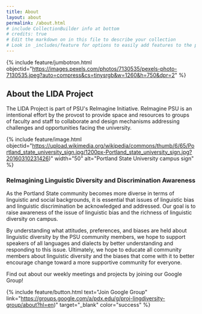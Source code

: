 ```yaml
---
title: About
layout: about
permalink: /about.html
# include CollectionBuilder info at bottom
# credits: true
# Edit the markdown on in this file to describe your collection
# Look in _includes/feature for options to easily add features to the page
---
```


{% include feature/jumbotron.html objectid="https://images.pexels.com/photos/7130535/pexels-photo-7130535.jpeg?auto=compress&cs=tinysrgb&w=1260&h=750&dpr=2" %}

## About the LIDA Project

The LIDA Project is part of PSU's ReImagine Initiative. ReImagine PSU is an intentional effort by the provost to provide space and resources to groups of faculty and staff to collaborate and design mechanisms addressing challenges and opportunities facing the university. 

{% include feature/image.html objectid="https://upload.wikimedia.org/wikipedia/commons/thumb/6/65/Portland_state_university_sign.jpg/1200px-Portland_state_university_sign.jpg?20160310231426)" width="50" alt="Portland State University campus sign" %}

### ReImagining Linguistic Diversity and Discrimination Awareness

As the Portland State community becomes more diverse in terms of linguistic and social backgrounds, it is essential that issues of linguistic bias and linguistic discrimination be acknowledged and addressed. Our goal is to raise awareness of the issue of linguistic bias and the richness of linguistic diversity on campus. 

By understanding what attitudes, preferences, and biases are held about linguistic diversity by the PSU community members, we hope to support speakers of all languages and dialects by better understanding and responding to this issue. Ultimately, we hope to educate all community members about linguistic diversity and the biases that come with it to better encourage change toward a more supportive community for everyone.

Find out about our weekly meetings and projects by joining our Google Group!

{% include feature/button.html text="Join Google Group" link="https://groups.google.com/a/pdx.edu/g/proj-lingdiversity-group/about?hl=en)" target="_blank" color="success" %}
